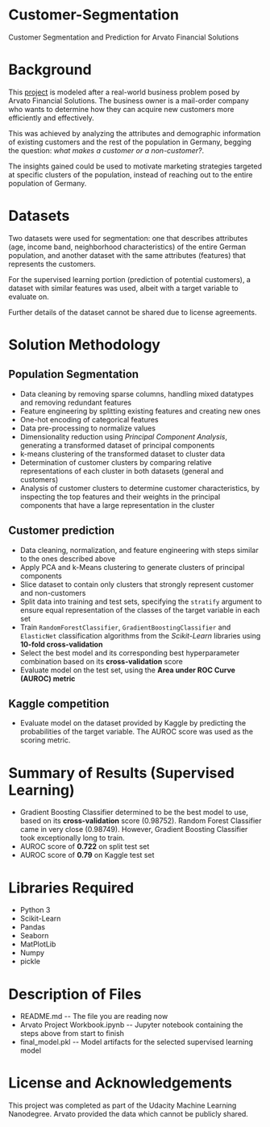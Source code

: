 # Customer-Segmentation
Customer Segmentation and Prediction for Arvato Financial Solutions

# Background
This [project](https://www.kaggle.com/c/udacity-arvato-identify-customers) is modeled after a real-world business problem posed by Arvato Financial Solutions. The business owner is a mail-order company who wants to determine how they can acquire new customers more efficiently and effectively. 

This was achieved by analyzing the attributes and demographic information of existing customers and the rest of the population in Germany, begging the question: *what makes a customer or a non-customer?*.

The insights gained could be used to motivate marketing strategies targeted at specific clusters of the population, instead of reaching out to the entire population of Germany.

# Datasets

Two datasets were used for segmentation: one that describes attributes (age, income band, neighborhood characteristics) of the entire German population, and another dataset with the same attributes (features) that represents the customers.

For the supervised learning portion (prediction of potential customers), a dataset with similar features was used, albeit with a target variable to evaluate on.

Further details of the dataset cannot be shared due to license agreements.

# Solution Methodology

## Population Segmentation
  * Data cleaning by removing sparse columns, handling mixed datatypes and removing redundant features
  * Feature engineering by splitting existing features and creating new ones
  * One-hot encoding of categorical features
  * Data pre-processing to normalize values
  * Dimensionality reduction using *Principal Component Analysis*, generating a transformed dataset of principal components
  * k-means clustering of the transformed dataset to cluster data
  * Determination of customer clusters by comparing relative representations of each cluster in both datasets (general and customers)
  * Analysis of customer clusters to determine customer characteristics, by inspecting the top features and their weights in the principal components that have a large representation in the cluster


## Customer prediction
  * Data cleaning, normalization, and feature engineering with steps similar to the ones described above
  * Apply PCA and k-Means clustering to generate clusters of principal components
  * Slice dataset to contain only clusters that strongly represent customer and non-customers
  * Split data into training and test sets, specifying the `stratify` argument to ensure equal representation of the classes of the target variable in each set
  * Train `RandomForestClassifier`, `GradientBoostingClassifier` and `ElasticNet` classification algorithms from the *Scikit-Learn* libraries using **10-fold cross-validation**
  * Select the best model and its corresponding best hyperparameter combination based on its **cross-validation** score
  * Evaluate model on the test set, using the **Area under ROC Curve (AUROC) metric**
  
## Kaggle competition
  * Evaluate model on the dataset provided by Kaggle by predicting the probabilities of the target variable. The AUROC score was used as the scoring metric.


# Summary of Results (Supervised Learning)
  * Gradient Boosting Classifier determined to be the best model to use, based on its **cross-validation** score (0.98752). Random Forest Classifier came in very close (0.98749). However, Gradient Boosting Classifier took exceptionally long to train.
  * AUROC score of **0.722** on split test set
  * AUROC score of **0.79** on Kaggle test set
  
# Libraries Required
  * Python 3
  * Scikit-Learn
  * Pandas
  * Seaborn
  * MatPlotLib
  * Numpy
  * pickle
  
# Description of Files
  * README.md -- The file you are reading now
  * Arvato Project Workbook.ipynb -- Jupyter notebook containing the steps above from start to finish
  * final_model.pkl -- Model artifacts for the selected supervised learning model


# License and Acknowledgements
This project was completed as part of the Udacity Machine Learning Nanodegree. Arvato provided the data which cannot be publicly shared.


